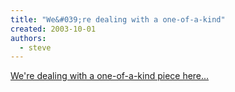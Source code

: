 ```yaml
---
title: "We&#039;re dealing with a one-of-a-kind"
created: 2003-10-01
authors:
  - steve
---
```


[We're dealing with a one-of-a-kind piece here...](http://webflash.com/indexframe.php?id=230&id=230)
